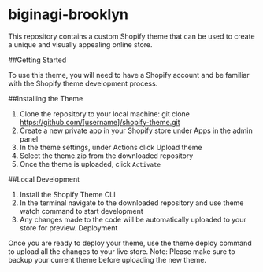 # biginagi-brooklyn
This repository contains a custom Shopify theme that can be used to create a unique and visually appealing online store.

##Getting Started

To use this theme, you will need to have a Shopify account and be familiar with the Shopify theme development process.


##Installing the Theme

1. Clone the repository to your local machine: git clone https://github.com/[username]/shopify-theme.git
2. Create a new private app in your Shopify store under Apps in the admin panel
3. In the theme settings, under Actions click Upload theme
4. Select the theme.zip from the downloaded repository
5. Once the theme is uploaded, click `Activate`

##Local Development

1. Install the Shopify Theme CLI
2. In the terminal navigate to the downloaded repository and use theme watch command to start development
3. Any changes made to the code will be automatically uploaded to your store for preview.
Deployment

Once you are ready to deploy your theme, use the theme deploy command to upload all the changes to your live store.
Note: Please make sure to backup your current theme before uploading the new theme.
